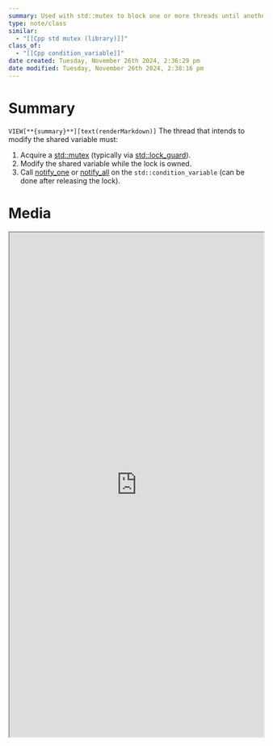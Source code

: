 ```yaml
---
summary: Used with std::mutex to block one or more threads until another thread modifies a shared variable (the condition) and notifies the condition_variable.
type: note/class
similar:
  - "[[Cpp std mutex (library)]]"
class_of:
  - "[[Cpp condition_variable]]"
date created: Tuesday, November 26th 2024, 2:36:29 pm
date modified: Tuesday, November 26th 2024, 2:38:16 pm
---
```

# Summary
`VIEW[**{summary}**][text(renderMarkdown)]`
The thread that intends to modify the shared variable must:
1. Acquire a [std::mutex](https://en.cppreference.com/w/cpp/thread/mutex "cpp/thread/mutex") (typically via [std::lock_guard](https://en.cppreference.com/w/cpp/thread/lock_guard "cpp/thread/lock guard")).
2. Modify the shared variable while the lock is owned.
3. Call [notify_one](https://en.cppreference.com/w/cpp/thread/condition_variable/notify_one "cpp/thread/condition variable/notify one") or [notify_all](https://en.cppreference.com/w/cpp/thread/condition_variable/notify_all "cpp/thread/condition variable/notify all") on the `std::condition_variable` (can be done after releasing the lock).

# Media
<iframe src="https://en.cppreference.com/w/cpp/thread/condition_variable" style="width: 100%; height: 1000px;"></iframe>